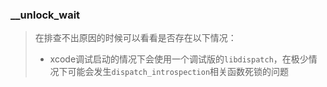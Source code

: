 ### \_\_unlock\_wait

> 在排查不出原因的时候可以看看是否存在以下情况：
>
> * xcode调试启动的情况下会使用一个调试版的`libdispatch`，在极少情况下可能会发生`dispatch_introspection`相关函数死锁的问题



